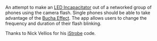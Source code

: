 An attempt to make an [LED Incapacitator][led] out of a networked group of phones using the camera flash. Single phones should be able to take advantage of the [Bucha Effect][bucha]. The app allows users to change the frequency and duration of their flash blinking.  

Thanks to Nick Vellios for his [iStrobe][istrobe] code.

[led]: http://en.wikipedia.org/wiki/LED_Incapacitator
[bucha]: http://en.wikipedia.org/wiki/Bucha_effect
[istrobe]:http://www.vellios.com/istrobe/
